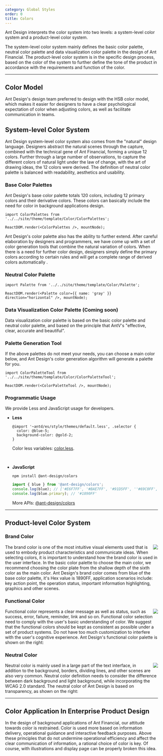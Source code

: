 ```yaml
---
category: Global Styles
order: 0
title: Colors
---
```


Ant Design interprets the color system into two levels: a system-level color system and a product-level color system.

The system-level color system mainly defines the basic color palette, neutral color palette and data visualization color palette in the design of Ant Financial. The product-level color system is in the specific design process, based on the color of the system to further define the tone of the product in accordance with the requirements and function of the color.

---

## Color Model

Ant Design's design team preferred to design with the HSB color model, which makes it easier for designers to have a clear psychological expectation of color when adjusting colors, as well as facilitate communication in teams.

## System-level Color System

Ant Design system-level color system also comes from the "natural" design language. Designers abstract the natural scenes through the capture, combined with the technical gene of Ant Financial, forming a unique 12 colors. Further through a large number of observations, to capture the different colors of natural light under the law of change, with the art of drawing ideas, the 12 colors were derived. The definition of neutral color palette is balanced with readability, aesthetics and usability.

### Base Color Palettes

Ant Design's base color palette totals 120 colors, including 12 primary colors and their derivative colors. These colors can basically include the need for color in background applications design.

```__react
import ColorPalettes from '../../site/theme/template/Color/ColorPalettes';

ReactDOM.render(<ColorPalettes />, mountNode);
```

Ant Design's color palette also has the ability to further extend. After careful elaboration by designers and programmers, we have come up with a set of color generation tools that combine the natural variation of colors. When there is a need for further color design, designers simply define the primary colors according to certain rules and will get a complete range of derived colors automatically .

### Neutral Color Palette

```__react
import Palette from '../../site/theme/template/Color/Palette';

ReactDOM.render(<Palette color={{ name: 'gray' }} direction="horizontal" />, mountNode);
```

### Data Visualization Color Palette (Coming soon)

Data visualization color palette is based on the basic color palette and neutral color palette, and based on the principle that AntV's "effective, clear, accurate and beautiful".

### Palette Generation Tool

If the above palettes do not meet your needs, you can choose a main color below, and Ant Design's color generation algorithm will generate a palette for you.

```__react
import ColorPaletteTool from '../../site/theme/template/Color/ColorPaletteTool';

ReactDOM.render(<ColorPaletteTool />, mountNode);
```

### Programmatic Usage

We provide Less and JavaScript usage for developers.

- **Less**

  ```less
  @import '~antd/es/style/themes/default.less', .selector {
    color: @blue-5;
    background-color: @gold-2;
  }
  ```

  Color less variables: [color.less](https://github.com/ant-design/ant-design/blob/5ab2783ff00d4b1da04bb213c6b12de43e7649eb/components/style/color/colors.less).

  <br />

- **JavaScript**

  ```
  npm install @ant-design/colors
  ```

  ```js
  import { blue } from '@ant-design/colors';
  console.log(blue); // ['#E6F7FF', '#BAE7FF', '#91D5FF', ''#69C0FF', '#40A9FF', '#1890FF', '#096DD9', '#0050B3', '#003A8C', '#002766']
  console.log(blue.primary); // '#1890FF'
  ```

  More APIs: [@ant-design/colors](https://www.npmjs.com/package/@ant-design/colors)

---

## Product-level Color System

### Brand Color

<img class="preview-img no-padding" align="right" src="https://gw.alipayobjects.com/zos/rmsportal/diEtYItrQZpqsiPsadeU.png">

The brand color is one of the most intuitive visual elements used that is used to embody product characteristics and communicate ideas. When selecting colors, it is important to understand how the brand color is used in the user interface. In the basic color palette to choose the main color, we recommend choosing the color plate from the shallow depth of the sixth color as the main color. Ant Design's brand color comes from blue of the base color palette, it's Hex value is 1890FF, application scenarios include: key action point, the operation status, important information highlighting, graphics and other scenes.

### Functional Color

<img class="preview-img no-padding" align="right" src="https://gw.alipayobjects.com/zos/rmsportal/rfkSGJhMIhnUYILGIlrh.png">

Functional color represents a clear message as well as status, such as success, error, failure, reminder, link and so on. Functional color selection need to comply with the user's basic understanding of color. We suggest that the functional colors should be kept as consistent as possible under a set of product systems. Do not have too much customization to interfere with the user's cognitive experience. Ant Design's functional color palette is shown on the right:

### Neutral Color

<img class="preview-img no-padding" align="right" src="https://gw.alipayobjects.com/zos/rmsportal/WAlfDnpYniUjaLzmnIqf.png">

Neutral color is mainly used in a large part of the text interface, in addition to the background, borders, dividing lines, and other scenes are also very common. Neutral color definition needs to consider the difference between dark background and light background, while incorporating the WCAG 2.0 standard. The neutral color of Ant Design is based on transparency, as shown on the right:

---

## Color Application In Enterprise Product Design

In the design of background applications of Ant Financial, our attitude towards color is restrained. Color is used more based on information delivery, operational guidance and interactive feedback purposes. Above these principles that do not undermine operational efficiency and affect the clear communication of information, a rational choice of color is key. Of course, with illustrations and display page can be properly broken this idea.
